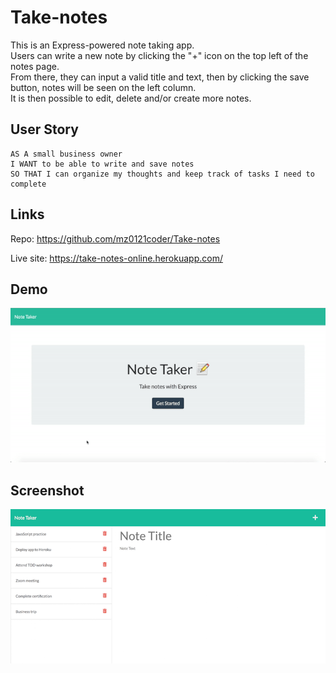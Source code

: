 # Take-notes
  
This is an Express-powered note taking app.  
Users can write a new note by clicking the "+" icon on the top left of the notes page.  
From there, they can input a valid title and text, then by clicking the save button, notes will be seen on the left column.  
It is then possible to edit, delete and/or create more notes. 

## User Story

```
AS A small business owner
I WANT to be able to write and save notes
SO THAT I can organize my thoughts and keep track of tasks I need to complete
```

## Links

Repo: https://github.com/mz0121coder/Take-notes  

Live site: https://take-notes-online.herokuapp.com/

## Demo 

![Take-notes-demo](public/assets/Take-notes-demo.gif)

## Screenshot

![Take-notes-screenshot](public/assets/Take-notes-screenshot.png)


